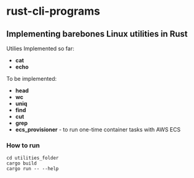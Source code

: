 # rust-cli-programs

## Implementing barebones Linux utilities in Rust

Utilies Implemented so far:

- **cat**
- **echo**

To be implemented:
- **head**
- **wc**
- **uniq**
- **find**
- **cut**
- **grep**
- **ecs_provisioner** - to run one-time container tasks with AWS ECS
### How to run

```
cd utilities_folder
cargo build
cargo run -- --help
```
